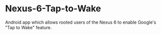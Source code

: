 Nexus-6-Tap-to-Wake
===================

Android app which allows rooted users of the Nexus 6 to enable Google's "Tap to Wake" feature.
